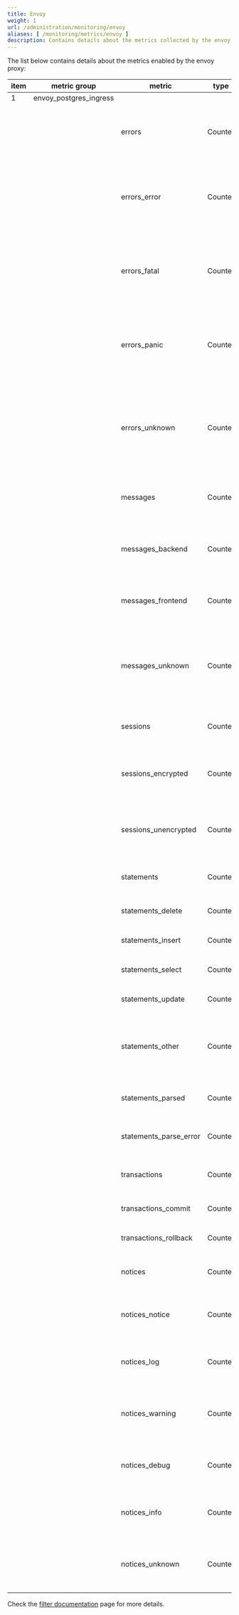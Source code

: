 ```yaml
---
title: Envoy
weight: 1
url: /administration/monitoring/envoy
aliases: [ /monitoring/metrics/envoy ]
description: Contains details about the metrics collected by the envoy proxy with the Postgres filter.
---
```


The list below contains details about the metrics enabled by the envoy proxy:

|item| metric group           | metric                 | type        | description                                                                                        |
|----|------------------------|------------------------|-------------|----------------------------------------------------------------------------------------------------|
| 1  | envoy_postgres_ingress |                        |             |                                                                                                    |
|    |                        | errors      	       | Counter	 | Number of times the server replied with ERROR message                                              |
|    |                        | errors_error	       | Counter	 | Number of times the server replied with ERROR message with ERROR severity                          |
|    |                        | errors_fatal	       | Counter	 | Number of times the server replied with ERROR message with FATAL severity                          |
|    |                        | errors_panic	       | Counter	 | Number of times the server replied with ERROR message with PANIC severity                          |
|    |                        | errors_unknown	       | Counter	 | Number of times the server replied with ERROR message but the decoder could not parse it           |
|    |                        | messages	           | Counter	 | Total number of messages processed by the filter                                                   |
|    |                        | messages_backend	   | Counter	 | Total number of backend messages detected by the filter                                            |
|    |                        | messages_frontend	   | Counter	 | Number of frontend messages detected by the filter                                                 |
|    |                        | messages_unknown	   | Counter	 | Number of times the filter successfully decoded a message but did not know what to do with it      |
|    |                        | sessions	           | Counter	 | Total number of successful logins                                                                  |
|    |                        | sessions_encrypted	   | Counter	 | Number of times the filter detected encrypted sessions                                             |
|    |                        | sessions_unencrypted   | Counter	 | Number of messages indicating unencrypted successful login                                         |
|    |                        | statements	           | Counter	 | Total number of SQL statements                                                                     |
|    |                        | statements_delete	   | Counter	 | Number of DELETE statements                                                                        |
|    |                        | statements_insert	   | Counter	 | Number of INSERT statements                                                                        |
|    |                        | statements_select	   | Counter	 | Number of SELECT statements                                                                        |
|    |                        | statements_update	   | Counter	 | Number of UPDATE statements                                                                        |
|    |                        | statements_other	   | Counter	 | Number of statements other than DELETE, INSERT, SELECT or UPDATE                                   |
|    |                        | statements_parsed      | Counter	 | Number of SQL queries parsed successfully                                                          |
|    |                        | statements_parse_error | Counter	 | Number of SQL queries not parsed successfully                                                      |
|    |                        | transactions	       | Counter	 | Total number of SQL transactions                                                                   |
|    |                        | transactions_commit	   | Counter	 | Number of COMMIT transactions                                                                      |
|    |                        | transactions_rollback  | Counter	 | Number of ROLLBACK transactions                                                                    |
|    |                        | notices	               | Counter	 | Total number of NOTICE messages                                                                    |
|    |                        | notices_notice	       | Counter	 | Number of NOTICE messages with NOTICE subtype                                                      |
|    |                        | notices_log	           | Counter	 | Number of NOTICE messages with LOG subtype                                                         |
|    |                        | notices_warning	       | Counter	 | Number ofr NOTICE messags with WARNING severity                                                    |
|    |                        | notices_debug	       | Counter	 | Number of NOTICE messages with DEBUG severity                                                      |
|    |                        | notices_info	       | Counter	 | Number of NOTICE messages with INFO severity                                                       |
|    |                        | notices_unknown	       | Counter	 | Number of NOTICE messages which could not be recognized                                            |

Check the [filter documentation](https://www.envoyproxy.io/docs/envoy/latest/configuration/listeners/network_filters/postgres_proxy_filter) page for more details.
